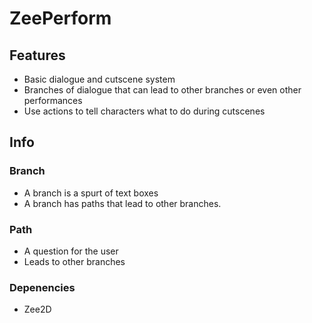 # ZeePerform

## Features
* Basic dialogue and cutscene system
* Branches of dialogue that can lead to other branches or even other performances
* Use actions to tell characters what to do during cutscenes

## Info

### Branch
* A branch is a spurt of text boxes
* A branch has paths that lead to other branches.

### Path
* A question for the user
* Leads to other branches

### Depenencies 
* Zee2D